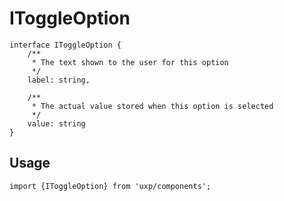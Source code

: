 # IToggleOption









```tsx
interface IToggleOption {
    /**
     * The text shown to the user for this option
     */
    label: string,

    /**
     * The actual value stored when this option is selected
     */
    value: string
}
```

## Usage



```tsx
import {IToggleOption} from 'uxp/components';
```

